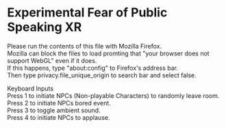 <h1>Experimental Fear of Public Speaking XR</h1>

Please run the contents of this file with Mozilla Firefox.<br> 
Mozilla can block the files to load promting that "your browser does not support WebGL" even if it does.<br>
If this happens, type "about:config" to Firefox's address bar.<br>
Then type privacy.file_unique_origin to search bar and select false.

Keyboard Inputs<br>
Press 1 to initiate NPCs (Non-playable Characters) to randomly leave room.<br>
Press 2 to initiate NPCs bored event.<br>
Press 3 to toggle ambient sound.<br>
Press 4 to initiate NPCs to applause.<br>
